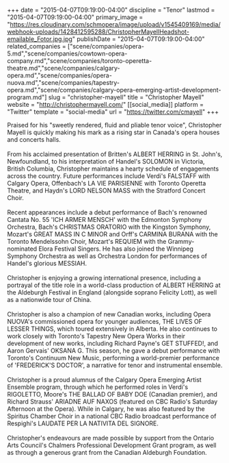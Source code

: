 +++
date = "2015-04-07T09:19:00-04:00"
discipline = "Tenor"
lastmod = "2015-04-07T09:19:00-04:00"
primary_image = "https://res.cloudinary.com/schmopera/image/upload/v1545409169/media/webhook-uploads/1428412595288/ChristopherMayellHeadshot-emailable_Fotor.jpg.jpg"
publishDate = "2015-04-07T09:19:00-04:00"
related_companies = ["scene/companies/opera-5.md","scene/companies/cowtown-opera-company.md","scene/companies/toronto-operetta-theatre.md","scene/companies/calgary-opera.md","scene/companies/opera-nuova.md","scene/companies/tapestry-opera.md","scene/companies/calgary-opera-emerging-artist-development-program.md"]
slug = "christopher-mayell"
title = "Christopher Mayell"
website = "http://christophermayell.com/"
[[social_media]]
platform = "Twitter"
template = "social-media"
url = "https://twitter.com/cmayell"
+++

<p>
	Praised for his "sweetly rendered, fluid and pliable tenor voice", Christopher Mayell is quickly making his mark as a rising star in Canada's opera houses and concerts halls. <br>
	<br>
	From his acclaimed presentation of Britten's ALBERT HERRING in St. John's, Newfoundland, to his interpretation of Handel's SOLOMON in Victoria, British Columbia, Christopher maintains a hearty schedule of engagements across the country. Future performances include Verdi's FALSTAFF with Calgary Opera, Offenbach's LA VIE PARISIENNE with Toronto Operetta Theatre, and Haydn's LORD NELSON MASS with the Stratford Concert Choir. <br>
	<br>
	Recent appearances include a debut performance of Bach's renowned Cantata No. 55 'ICH ARMER MENSCH' with the Edmonton Symphony Orchestra, Bach's CHRISTMAS ORATORIO with the Kingston Symphony, Mozart's GREAT MASS IN C MINOR and Orff's CARMINA BURANA with the Toronto Mendelssohn Choir, Mozart's REQUIEM with the Grammy-nominated Elora Festival Singers. He has also joined the Winnipeg Symphony Orchestra as well as Orchestra London for performances of Handel's glorious MESSIAH. <br>
	<br>
	Christopher is enjoying a growing international presence, including a portrayal of the title role in a world-class production of ALBERT HERRING at the Aldeburgh Festival in England (alongside soprano Felicity Lott), as well as a nationwide tour of China. <br>
	<br>
	Christopher is also a champion of new Canadian works, including Opera NUOVA's commissioned opera for younger audiences, THE LIVES OF LESSER THINGS, which toured extensively in Alberta. He also continues to work closely with Toronto's Tapestry New Opera Works in their development of new works, including Richard Payne's GET STUFFED!, and Aaron Gervais' OKSANA G. This season, he gave a debut performance with Toronto's Continuum New Music, performing a world-premier performance of 'FREDERICK'S DOCTOR', a narrative for tenor and instrumental ensemble. <br>
	<br>
	Christopher is a proud alumnus of the Calgary Opera Emerging Artist Ensemble program, through which he performed roles in Verdi's RIGOLETTO, Moore's THE BALLAD OF BABY DOE (Canadian premier), and Richard Strauss' ARIADNE AUF NAXOS (featured on CBC Radio's Saturday Afternoon at the Opera). While in Calgary, he was also featured by the Spiritus Chamber Choir in a national CBC Radio broadcast performance of Respighi's LAUDATE PER LA NATIVITA DEL SIGNORE. <br>
	<br>
	Christopher's endeavours are made possible by support from the Ontario Arts Council's Chalmers Professional Development Grant program, as well as through a generous grant from the Canadian Aldeburgh Foundation.<br>
</p>
